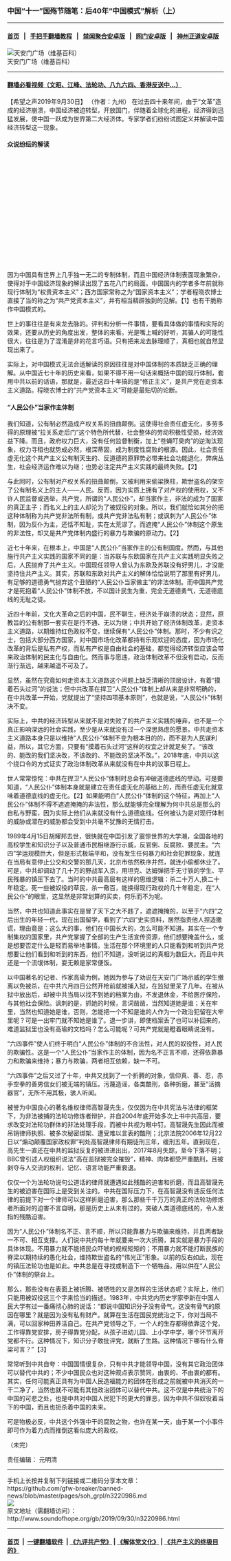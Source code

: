 ### 中国“十一”国殇节随笔：后40年“中国模式”解析（上）
------------------------

#### [首页](https://github.com/gfw-breaker/banned-news/blob/master/README.md) &nbsp;&nbsp;|&nbsp;&nbsp; [手把手翻墙教程](https://github.com/gfw-breaker/guides/wiki) &nbsp;&nbsp;|&nbsp;&nbsp; [禁闻聚合安卓版](https://github.com/gfw-breaker/bn-android) &nbsp;&nbsp;|&nbsp;&nbsp; [网门安卓版](https://github.com/oGate2/oGate) &nbsp;&nbsp;|&nbsp;&nbsp; [神州正道安卓版](https://github.com/SzzdOgate/update) 



<div class="zhidingtu">
 <div class="ar-wrap-3x2">
  <img alt="天安门广场（维基百科）" class="ar-wrap-inside-fill" src="http://img.soundofhope.org/2019/03/near-tiananmen-square-2-800x533-600x400.jpg"/>
 </div>
 <div class="caption">
  天安门广场（维基百科）
 </div>
</div>
<hr/>


#### [翻墙必看视频（文昭、江峰、法轮功、八九六四、香港反送中...）](https://github.com/gfw-breaker/banned-news/blob/master/pages/links.md)

<div class="content">
 <p>
  <span class="content-info-date">
   【希望之声2019年9月30日】
  </span>
  <span class="content-info-type">
   （作者：九州）
  </span>
  在过去四十来年间，由于“文革”造成的经济崩溃，中国经济被迫转型，开放国门，伴随着全球化的进程，经济得到迅猛发展，使中国一跃成为世界第二大经济体。专家学者们纷纷试图定义并解读中国经济转型这一现象。
 </p>
 <h4>
  <strong>
   众说纷纭的解读
  </strong>
 </h4>
 <div class="widget ad-300x250 ad-ecf">
  <!-- ZW30 Post Embed 300x250 1 -->
  <ins class="adsbygoogle" data-ad-client="ca-pub-1519518652909441" data-ad-slot="9768754376" style="display:inline-block;width:300px;height:250px">
  </ins>
 </div>
 <p>
  因为中国具有世界上几乎独一无二的专制体制，而且中国经济体制表面现象繁杂，使得对于中国经济现象的解读出现了五花八门的局面。中国国内的学者多年前就称现行体制为“权贵资本主义”；西方国家常称之为“国家资本主义”；学者程晓农博士直接了当的称之为“共产党资本主义”，并有相当精辟独到的见解。【1】也有干脆称作中国模式的。
 </p>
 <p>
  世上的事往往是有来龙去脉的。评判和分析一件事情，要看具体做的事情和实际的效果，还要从历史的角度出发，整体的来看。光是嘴上喊的好听，其骗人的可能性很大，往往是为了混淆是非的花言巧语。只有把来龙去脉理顺了，真相也就自然显现出来了。
 </p>
 <p>
  实际上，对中国模式无法合适解读的原因往往是对中国体制的本质缺乏正确的理解。从中国近七十年的历史来看，如果不得不用一句话来概括中国的现行体制，套用中共以前的话语，那就是，最近这四十年搞的是“修正主义”，是共产党在走资本主义道路。程晓农博士的“共产党资本主义”可能是最贴切的论断。
 </p>
 <h4>
  <strong>
   “人民公仆”当家作主体制
  </strong>
 </h4>
 <p>
  我们知道，公有制必然造成产权关系的扭曲颠倒。这使得社会责任虚无化，多劳多得的原理被“拉关系走后门”这个特色所代替，社会整体的劳动积极性受损，经济效益下降。而且，政府权力巨大，没有任何监督制衡，加上“苍蝇叮臭肉”的逆淘汰现象，权力寻租也就势成必然，根深蒂固，成为制度性腐败的根源。因此，社会责任虚无化这个共产主义公有制天生的、反道德的原罪势必带来社会功能退化，弊病丛生，社会经济运作难以为继；也势必注定共产主义实践的最终失败。【2】
 </p>
 <p>
  与此同时，公有制对产权关系的扭曲颠倒，又被利用来偷梁换柱，欺世盗名的架空了公有制名义上的主人——人民。反而，因为实质上拥有了对产权的使用权，又不许人民监督或选举，共产党，所谓的“人民公仆”，却当家作主，非法的成为了国家的真正主子；而名义上的主人却沦为了被奴役的对象。所以，我们就恰如其分的把这种体制称为共产党非法所有制，或共产党非法私有制；或讽刺为“人民公仆”体制，因为反仆为主，还恬不知耻，实在太荒谬了。而遮掩“人民公仆”体制这个原生的非法性，却又是共产党体制内盛行的暴力与欺骗的原动力。【2】
 </p>
 <p>
  近七十年来，在根本上，中国是“人民公仆”当家作主的公有制国度。然而，与其他施行共产主义实践的国家不同的是：当苏联与东欧国家在共产主义实践明显失败之后，人民抛弃了共产主义。中国现任领导人曾认为东欧及苏联没有好男儿，才没能坚持住共产主义。其实，苏联和东欧对共产主义的解体恰恰说明了那里有好男儿，有足够的道德勇气抛弃这个丑陋的“人民公仆当家做主”的非法体制。而中国共产党才是死抱着“人民公仆”体制不放，不以国计民生为重，完全无道德勇气，无道德底线的无耻之徒。
 </p>
 <p>
  近四十年前，文化大革命之后的中国，民不聊生，经济处于崩溃的状态；显然，原教旨的公有制那一套实在是行不通、无以为继；中共开始了经济体制改革，走资本主义道路，以期维持红色政权不变，继续保有“人民公仆”体制。那时，不少有识之士，包括大部分西方国家，对中国市场化改革都持有乐观欢迎的态度，因为市场化改革的背后是私有产权，而私有产权是自由社会的基础，都觉得经济转型应该会带来政治体制的民主化与自由化。然而事与愿违，政治体制改革不但没有启动，反而渐行渐远，越来越遥不可及了。
 </p>
 <p>
  显然，虽然在究竟如何走资本主义道路这个问题上缺乏清晰的顶层设计，有着“摸着石头过河”的说法；但中共改革在捍卫“人民公仆”体制上却从来是非常明确的，在中共改革一开始，党就提出了“坚持四项基本原则”，也就是说，“人民公仆”体制决不变。
 </p>
 <div>
 </div>
 <p>
  实际上，中共的经济转型从来就不是对失败了的共产主义实践的唾弃，也不是一个真正影响深远的社会实践，至少是从来就没有过一个深思熟虑的愿景。中共走资本主义道路本身只是以维持“人民公仆”体制不变为根本目的的，而不是为人民谋利益，所以，其它方面，只要有“摸着石头过河”这样的权宜之计就足矣了。“该改的、能改的我们坚决改，不该改的、不能改的坚决不改。”，2018年底，中共以这个绕口令的方式证实了政治体制改革从来就没有在中共的议事日程上。
 </p>
 <p>
  世人常常惊㤞：中共在捍卫“人民公仆”体制时总会有冲破道德底线的举动。可是要知道，“人民公仆”体制本身就是建立在责任虚无化的基础上的，而责任虚无化就意味着道德底线的虚无化。【2】如果能明白“人民公仆”体制的这个特征，再加上“人民公仆”体制不得不遮遮掩掩的非法性，那么就能够完全理解为何中共总是那么的自私与野蛮，因为实际上他们从来就没有什么道德底线。任何被认为是对现行体制的威胁或潜在的威胁都会受到中共毫不犹豫的无情打击。
 </p>
 <p>
  1989年4月15日胡耀邦去世，很快就在中囯引发了震惊世界的大学潮，全国各地的高校学生和知识分子以及普通市民相继游行示威，反官倒、反腐败、要民主。“六四”学运规模巨大，但是形式极端平和，没有发生任何暴力和社会犯罪现象，就连在当局有意停止公交和交警的那几天，北京市依然秩序井然，就连小偷都休业了。可是，中共却调动了几十万的野战军入京，用坦克、达姆弹把手无寸铁的学生、平民残暴的镇压下去了。当时的中共最高层有这样的思维逻辑：杀二十万人,换二十年稳定。死一些被奴役的草民，杀一儆百，能换得现行政权的几十年稳定，在“人民公仆”的眼里，这显然是非常划算的买卖，何乐而不为呢。
 </p>
 <p>
  当然，中共也知道此事实在是冒了天下之大不韪了，遮遮掩掩的，以至于“六四”之后出生的年轻一代，现在出国留学，看到了’六四”史实资料，居然指责他人捏造撒谎，理由竟是：这么大的事，他们在中国长大的，怎么可能不知道。其实在一个专制集权的国家里，共产党掌握了全部的生产生活宣传资源，他们想要掩盖什么，或是想要否定什么是轻而易举地事情。生活在那个环境里的人只能看到和听到共产党想要让他们看到和听到的东西，他们不知道，没听说过的真相为数巨大。而且中共还是一个流氓体制，耍无赖是家常便饭。
 </p>
 <p>
  以中国著名的记者、作家高瑜为例，她因为参与了劝说在天安门广场示威的学生撤离以免被杀，在中共六月四日公然开枪前就被捕入狱，在监狱里呆了几年。在被从狱中放出后，却被中共当局以找不到她的档案为由，不发退休金，不给医疗保险，与其他社会保险。讽刺的是，抓她的时候，言词凿凿，当然知道她是谁；关在牢里，当然也知道她是谁，否则，怎能把一个不知是谁的人作为一个政治犯留在大牢里呢？可是一出牢门就不知她是谁了。退一步讲，即使档案丢了也可以补回来的，难道监狱里也没有高瑜的文档吗？怎么可能呢？可共产党就是瞪着眼睛说没有。
 </p>
 <p>
  “六四事件”使人们终于明白“人民公仆”体制的不合法性，对人民的奴役性，对人民的欺骗性。这是一个“人民公仆”当家作主的体制，因为名不正言不顺，还得依靠暴力和欺骗来维持；暴力与欺骗，两者相互依赖，缺一不可。
 </p>
 <p>
  “六四事件”之后又过了十年，中共又找到了一个折腾的对象，信仰真、善、忍，赤手空拳的善男信女们被无端的镇压。污蔑造谣，各类酷刑，各种折磨，甚至”活摘器官”，无所不用其极，骇人听闻。
 </p>
 <p>
  被誉为中国良心的著名维权律师高智晟先生，仅仅因为在中共宪法与法律的框架下，为非法被捕的法轮功修炼者辩护，并自2004年底开始多次上书中共高层，要求改变对法轮功群体的非法处理手段，而被中共视为眼中钉。高智晟先生因此而被吊销律师执照、被多次秘密绑架、遭受难以言表的酷刑；北京法院2006年12月22日以“煽动颠覆国家政权罪”判处高智晟律师有期徒刑三年，缓刑五年。直到现在，高先生一直还在中共的监狱反复的被进进出出，2017年8月失踪，至今下落不明；BBC曾引述人权组织说法“高在监狱被完全摧毁”，精神、肉体都受严重酷刑，且被剥夺与人交流的权利，记忆、语言功能严重衰退。
 </p>
 <p>
  仅仅一个为法轮功说句公道话的律师就遭遇如此残酷的迫害和折磨，而且高智晟先生的被迫害在国际上是受到关注的。中共在国际压力下，在高智晟没有违反任何法律的前提下对一个律师可以这样折磨迫害，那么那些千千万万的真正的法轮功修炼者所面对的迫害不言自明，那是历史上从未有过的，突破人类道德底线的，令人发指的残酷迫害。
 </p>
 <p>
  因为“人民公仆”体制名不正、言不顺，所以只能靠暴力与欺骗来维持，并且两者缺一不可、相互支撑。人们说中共约每十年就要来一次大折腾，其实就是暴力手段的具体体现。不用暴力就不能把民众吓唬的规规矩矩的；不用暴力就不能打断民族的脊梁以期持续的愚化社会，维持欺世盗名的“伟光正”形象。以前的反右如此，现在的镇压法轮功也是如此。中共总是在寻找或制造下一个牺牲品，用以供在“人民公仆”体制的祭台上。
 </p>
 <p>
  那么，那些没有在表面上被折腾、被牺牲的又是怎样的生活状态呢？实际上，他们只能用被奴役这三个字来恰当的描述。1983年，中共党内历史学家李新在中国人民大学有过一番痛彻心肺的说话：“都说中国知识分子没有骨气，这没有骨气的原因在哪里？就是因为没有私有财产。就算在生活在国民党统治之下，你对当局不满，可以回家种田养活自己。在共产党领导之下，一个人的生存都得依靠这个党，工作得靠党安排，房子得靠党分配，从孩子进幼儿园、上小学中学，哪个环节离开党都不行。这种情况下，知识分子敢批评党，就断了生路。这种情况下哪有什么脊梁可言？”【3】
 </p>
 <p>
  常常听到中共自夸：中国国情很复杂，只有中共才能领导中国，没有其它政治团体可以替代中共的；不少中国民众也对这种观点表示赞同，由衷的、不由衷的都有。其实，任何可能真正具有为中国人民造福能力的团体在形成之前就被中共消灭的一干二净了，当然也就不可能有其他政治团体可以替代中共。这不仅是中共统治下的中国的可悲之处，也是中共对中国人民犯下的更大的罪恶，因为中共不但奴役着当下的中国，而且也扼杀着中国的未来。
 </p>
 <p>
  可是物极必反，中共这个外强中干的腐败之物，也许在某一天，由于某一个小事件即可作为着力点而推倒这看似庞大的政权。
 </p>
 <p>
  （未完）
 </p>
 <div class="content-info-btm">
  <p class="content-info-zerenbianji">
   <span class="content-info-title">
    责任编辑：
   </span>
   <span class="content-info-content">
    元明清
   </span>
  </p>
 </div>
</div>

<hr/>
手机上长按并复制下列链接或二维码分享本文章：<br/>
https://github.com/gfw-breaker/banned-news/blob/master/pages/soh_grpl/n3220986.md <br/>
<a href='https://github.com/gfw-breaker/banned-news/blob/master/pages/soh_grpl/n3220986.md'><img src='https://github.com/gfw-breaker/banned-news/blob/master/pages/soh_grpl/n3220986.md.png'/></a> <br/>
原文地址（需翻墙访问）：http://www.soundofhope.org/gb/2019/09/30/n3220986.html


------------------------
#### [首页](https://github.com/gfw-breaker/banned-news/blob/master/README.md) &nbsp;|&nbsp; [一键翻墙软件](https://github.com/gfw-breaker/nogfw/blob/master/README.md) &nbsp;| [《九评共产党》](https://github.com/gfw-breaker/9ping.md/blob/master/README.md#九评之一评共产党是什么) | [《解体党文化》](https://github.com/gfw-breaker/jtdwh.md/blob/master/README.md) | [《共产主义的终极目的》](https://github.com/gfw-breaker/gczydzjmd.md/blob/master/README.md)


<img src='http://gfw-breaker.win/banned-news/pages/soh_grpl/n3220986.md' width='0px' height='0px'/>